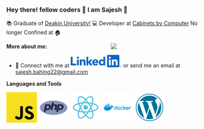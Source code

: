 ### Hey there! fellow coders 👋 I am Sajesh 👋

:books: Graduate of [Deakin University!](https://www.deakin.edu.au/)
:computer: Developer at [Cabinets by Computer](https://cabinetsbycomputer.com.au/)
No longer Confined at :house:

<img align="right" src="[https://media3.giphy.com/media/wpoLqr5FT1sY0/giphy.gif?cid=ecf05e472akw10j0dsk6yb3tes6uh7bzxru2782zfmq1sq27&rid=giphy.gif](https://media.giphy.com/media/nCVVpakhBTwBi/giphy.gif)" width="230" />

**More about me:**
* :link: Connect with me at [![Linkedin](https://github.com/SajeshBahing/SajeshBahing/blob/master/linkedin.svg)](https://www.linkedin.com/in/sajesh-bahing/) or send me an email at [sajesh.bahing22@gmail.com](mailto:sajesh.bahing22@gmail.com)

**Languages and Tools**

![Js](https://github.com/SajeshBahing/SajeshBahing/blob/master/javascript.svg?v=1)
![PHP](https://github.com/SajeshBahing/SajeshBahing/blob/master/php.svg?v=1)
![Reactjs](https://github.com/SajeshBahing/SajeshBahing/blob/master/react.svg?v=1)
![Docker](https://github.com/SajeshBahing/SajeshBahing/blob/master/docker.svg?v=1)
![Wordpress](https://github.com/SajeshBahing/SajeshBahing/blob/master/wordpress.svg?v=1)

<!--
**SajeshBahing/SajeshBahing** is a ✨ _special_ ✨ repository because its `README.md` (this file) appears on your GitHub profile.

Here are some ideas to get you started:

- 🔭 I’m currently working on ...
- 🌱 I’m currently learning ...
- 👯 I’m looking to collaborate on ...
- 🤔 I’m looking for help with ...
- 💬 Ask me about ...
- 📫 How to reach me: ...
- 😄 Pronouns: ...
- ⚡ Fun fact: ...
-->

